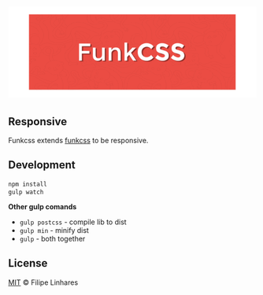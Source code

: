 <h1 align="center">
	<img src="images/logo.png" alt="funkcss">
</h1>


## Responsive
Funkcss extends [funkcss](https://github.com/filipelinhares/funkcss) to be responsive.

## Development
```
npm install
gulp watch
```
**Other gulp comands**

- `gulp postcss` - compile lib to dist
- `gulp min` - minify dist
- `gulp` - both together


## License
[MIT](LICENSE.md) © Filipe Linhares
